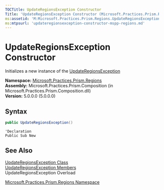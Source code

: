 ```yaml
---
TOCTitle: UpdateRegionsException Constructor
Title: 'UpdateRegionsException Constructor (Microsoft.Practices.Prism.Regions)'
ms:assetid: 'M:Microsoft.Practices.Prism.Regions.UpdateRegionsException.\#ctor'
ms:mtpsurl: 'updateregionsexception-constructor-mspp-regions.md'
---
```



# UpdateRegionsException Constructor

Initializes a new instance of the [UpdateRegionsException](/patterns-practices/reference/updateregionsexception-class-mspp-regions
)

**Namespace:** [Microsoft.Practices.Prism.Regions](/patterns-practices/reference/mspp-regions-namespace
)<br/>
**Assembly:** Microsoft.Practices.Prism.Composition (in Microsoft.Practices.Prism.Composition.dll)<br/>
**Version:** 5.0.0.0 (5.0.0.0)

## Syntax

~~~C#
public UpdateRegionsException()
~~~
~~~VB
'Declaration
Public Sub New
~~~
## See Also

[UpdateRegionsException Class](/patterns-practices/reference/updateregionsexception-class-mspp-regions
)<br/>
[UpdateRegionsException Members](/patterns-practices/reference/updateregionsexception-members-mspp-regions
)<br/>
UpdateRegionsException Overload

[Microsoft.Practices.Prism.Regions Namespace](/patterns-practices/reference/mspp-regions-namespace
)<br/>